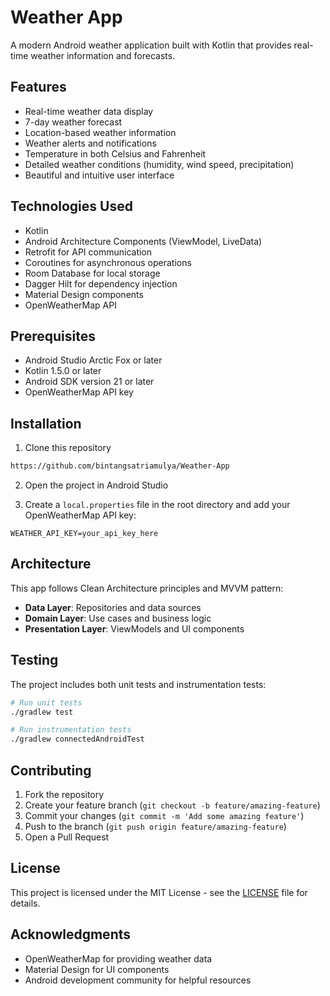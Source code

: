 # Weather App

A modern Android weather application built with Kotlin that provides real-time weather information and forecasts.

## Features

- Real-time weather data display
- 7-day weather forecast
- Location-based weather information
- Weather alerts and notifications
- Temperature in both Celsius and Fahrenheit
- Detailed weather conditions (humidity, wind speed, precipitation)
- Beautiful and intuitive user interface

## Technologies Used

- Kotlin
- Android Architecture Components (ViewModel, LiveData)
- Retrofit for API communication
- Coroutines for asynchronous operations
- Room Database for local storage
- Dagger Hilt for dependency injection
- Material Design components
- OpenWeatherMap API

## Prerequisites

- Android Studio Arctic Fox or later
- Kotlin 1.5.0 or later
- Android SDK version 21 or later
- OpenWeatherMap API key

## Installation

1. Clone this repository
```bash
https://github.com/bintangsatriamulya/Weather-App
```

2. Open the project in Android Studio

3. Create a `local.properties` file in the root directory and add your OpenWeatherMap API key:
```properties
WEATHER_API_KEY=your_api_key_here
```

## Architecture

This app follows Clean Architecture principles and MVVM pattern:
- **Data Layer**: Repositories and data sources
- **Domain Layer**: Use cases and business logic
- **Presentation Layer**: ViewModels and UI components

## Testing

The project includes both unit tests and instrumentation tests:

```bash
# Run unit tests
./gradlew test

# Run instrumentation tests
./gradlew connectedAndroidTest
```

## Contributing

1. Fork the repository
2. Create your feature branch (`git checkout -b feature/amazing-feature`)
3. Commit your changes (`git commit -m 'Add some amazing feature'`)
4. Push to the branch (`git push origin feature/amazing-feature`)
5. Open a Pull Request

## License

This project is licensed under the MIT License - see the [LICENSE](LICENSE) file for details.

## Acknowledgments

- OpenWeatherMap for providing weather data
- Material Design for UI components
- Android development community for helpful resources

